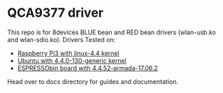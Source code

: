 QCA9377 driver
=====================================

This repo is for 8devices BLUE bean and RED bean drivers (wlan-usb.ko and wlan-sdio.ko).
Drivers Tested on:

 - [Raspberry Pi3 with linux-4.4 kernel](docs/Android_RaspberryPi.md)
 - [Ubuntu with 4.4.0-130-generic kernel](docs/Linux.md)
 - [ESPRESSObin board with 4.4.52-armada-17.06.2](docs/ESPRESSObin.md)

Head over to docs directory for guides and documentation.
